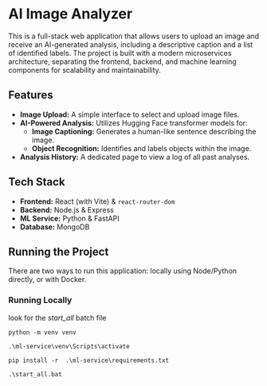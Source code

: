 # AI Image Analyzer

This is a full-stack web application that allows users to upload an image and receive an AI-generated analysis, including a descriptive caption and a list of identified labels. The project is built with a modern microservices architecture, separating the frontend, backend, and machine learning components for scalability and maintainability.

## Features

* **Image Upload:** A simple interface to select and upload image files.
* **AI-Powered Analysis:** Utilizes Hugging Face transformer models for:
  * **Image Captioning:** Generates a human-like sentence describing the image.
  * **Object Recognition:** Identifies and labels objects within the image.
* **Analysis History:** A dedicated page to view a log of all past analyses.

## Tech Stack

* **Frontend:** React (with Vite) & `react-router-dom`
* **Backend:** Node.js & Express
* **ML Service:** Python & FastAPI
* **Database:** MongoDB
<!-- * **Containerization:** Docker & Docker Compose -->

<!-- ##  Screenshots

*(Add your application screenshots here. You can drag and drop them into the GitHub editor later.)* -->

## Running the Project

There are two ways to run this application: locally using Node/Python directly, or with Docker.

### Running Locally

look for the *start_all* batch file
```
python -m venv venv

.\ml-service\venv\Scripts\activate

pip install -r  .\ml-service\requirements.txt 

.\start_all.bat
```

<!-- You will need to open **three separate terminals**, one for each service. -->

<!-- **Terminal 1: Start the ML Service** -->

<!-- ```
# Navigate to the ml-service folder
cd ml-service

# Run the server
uvicorn main:app --host 0.0.0.0 --port 8001```


```


**Terminal 2: Start the Backend**

```# Navigate to the backend folder
cd backend

# Run the server
npm start```
```

**Terminal 3: Start the Frontend Service**

```
# Navigate to the frontend folder
cd frontend

# Run the dev server
npm run dev```
```

 -->
